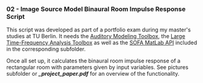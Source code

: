### 02 - Image Source Model Binaural Room Impulse Response Script

This script was developed as part of a portfolio exam during my master's studies at TU Berlin. It needs the [Auditory Modeling Toolbox](http://amtoolbox.sourceforge.net/), the [Large Time-Frequency Analysis Toolbox](https://ltfat.github.io/) as well as the [SOFA MatLab API](https://www.sofaconventions.org/mediawiki/index.php/SOFA_(Spatially_Oriented_Format_for_Acoustics)) included in the corresponding subfolder.

Once all set up, it calculates the binaural room impulse response of a rectangular room with parameters given by input variables. See pictures subfolder or ***_project_paper.pdf*** for an overview of the functionality.
